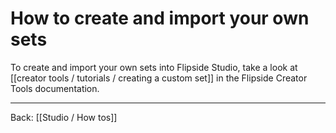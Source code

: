 # How to create and import your own sets

To create and import your own sets into Flipside Studio, take a look at [[creator tools / tutorials / creating a custom set]] in the Flipside Creator Tools documentation.

---

Back: [[Studio / How tos]]
